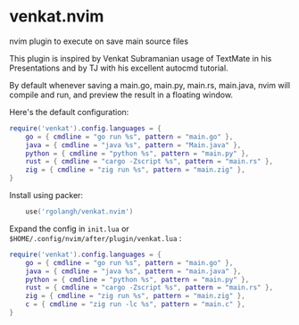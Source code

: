 # venkat.nvim
nvim plugin to execute on save main source files

This plugin is inspired by Venkat Subramanian usage of TextMate in his Presentations
and by TJ with his excellent autocmd tutorial.

By default whenever saving a main.go, main.py, main.rs, main.java, nvim will compile and run, and preview 
the result in a floating window.

Here's the default configuration:

```lua
require('venkat').config.languages = {
    go = { cmdline = "go run %s", pattern = "main.go" },
    java = { cmdline = "java %s", pattern = "Main.java" },
    python = { cmdline = "python %s", pattern = "main.py" },
    rust = { cmdline = "cargo -Zscript %s", pattern = "main.rs" },
    zig = { cmdline = "zig run %s", pattern = "main.zig" },
}
```

Install using packer:

```lua
    use('rgolangh/venkat.nvim')
```

Expand the config in `init.lua` or `$HOME/.config/nvim/after/plugin/venkat.lua` :

```lua
require('venkat').config.languages = {
    go = { cmdline = "go run %s", pattern = "main.go" },
    java = { cmdline = "java %s", pattern = "main.java" },
    python = { cmdline = "python %s", pattern = "main.py" },
    rust = { cmdline = "cargo -Zscript %s", pattern = "main.rs" },
    zig = { cmdline = "zig run %s", pattern = "main.zig" },
    c = { cmdline = "zig run -lc %s", pattern = "main.c" },
}

```

